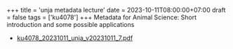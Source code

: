 +++
title = 'unja metadata lecture'
date = 2023-10-11T08:00:00+07:00
draft = false
tags = ['ku4078']
+++
Metadata for Animal Science: Short introduction and some possible applications
<!--more-->

+ [ku4078_20231011_unja_v20231011_7.pdf](https://zenodo.org/doi/10.5281/zenodo.8429155)
